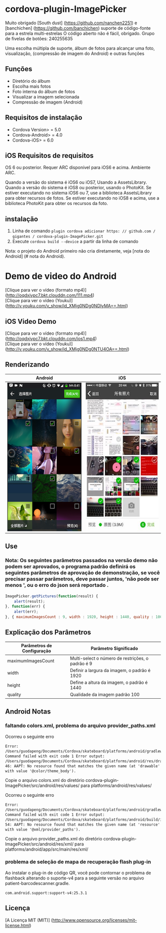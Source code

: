 # cordova-plugin-ImagePicker

Muito obrigado [South dust] (https://github.com/nanchen2251) e [banchichen] (https://github.com/banchichen) suporte de código-fonte para a estrela multi-estrelas O código aberto não é fácil, obrigado. Grupo de fivelas de botões: 240255635

Uma escolha múltipla de suporte, álbum de fotos para alcançar uma foto, visualização, (compressão de imagem do Android) e outras funções

## Funções

- Diretório do álbum
- Escolha mais fotos
- Foto interna do álbum de fotos
- Visualizar a imagem selecionada
- Compressão de imagem (Android)

## Requisitos de instalação

- Cordova Version> = 5.0
- Cordova-Android> = 4.0
- Cordova-iOS> = 6.0

## iOS Requisitos de requisitos

OS 6 ou posterior. Requer ARC disponível para iOS6 e acima. Ambiente ARC.

Quando a versão do sistema é iOS6 ou iOS7, Usando a AssetsLibrary. Quando a versão do sistema é iOS8 ou posterior, usando o PhotoKit. Se estiver executando no sistema iOS6 ou 7, use a biblioteca AssetsLibrary para obter recursos de fotos. Se estiver executando no iOS8 e acima, use a biblioteca PhotoKit para obter os recursos da foto.

## instalação

1. Linha de comando `plugin cordova adicionar https: // github.com / gigantes / cordova-plugin-ImagePicker.git`
2. Execute `cordova build --device` a partir da linha de comando

Nota: o projeto do Android primeiro não cria diretamente, veja [nota do Android] (# nota do Android).

# Demo de video do Android

[Clique para ver o vídeo (formato mp4)] (http://oqdxjvpc7.bkt.clouddn.com/111.mp4) <br>
[Clique para ver o vídeo (Youku)] (http://v.youku.com/v_show/id_XMjg0NDg0NDIyMA==.html)

## iOS Video Demo

[Clique para ver o vídeo (formato mp4)] (http://oqdxjvpc7.bkt.clouddn.com/ios1.mp4) <br>
[Clique para ver o vídeo (Youku)] (http://v.youku.com/v_show/id_XMjg0NDg0NTU4OA==.html)

## Renderizando

| Android         | iOS          |
|:---------------:|:------------:|
| <img src="../../res/android.png" width="270px" height="480"> | <img src="../../res/ios.jpg" width="270px" height="480"> |

## Use

### Nota: Os seguintes parâmetros passados na versão demo não podem ser aprovados, o programa padrão definirá os seguintes parâmetros de aprovação de demonstração, se você precisar passar parâmetros, deve passar juntos, 'não pode ser menos ', ou o erro do json será reportado .

```javascript
ImagePicker.getPictures(function(result) {
    alert(result);
}, function(err) {
    alert(err);
}, { maximumImagesCount : 9, width : 1920, height : 1440, quality : 100 });
```

## Explicação dos Parâmetros

Parâmetros de Configuração | Parâmetro Significado
-------------------------- | ----------------------------------------------------
maximumImagesCount         | Multi-select o número de restrições, o padrão é 9   
width                      | Definir a largura da imagem, o padrão é 1920
height                     | Define a altura da imagem, o padrão é 1440
quality                    | Qualidade da imagem padrão 100

## Android Notas

### faltando colors.xml, problema do arquivo provider_paths.xml
Ocorreu o seguinte erro
```
Error: /Users/guodapeng/Documents/Cordova/skateboard/platforms/android/gradlew: Command failed with exit code 1 Error output:
/Users/guodapeng/Documents/Cordova/skateboard/platforms/android/res/drawable/selector_back_press.xml:4:29-46: AAPT: No resource found that matches the given name (at 'drawable' with value '@color/theme_body').
```
Copie o arquivo colors.xml do diretório cordova-plugin-ImagePicker/src/android/res/values/ para platforms/android/res/values/

Ocorreu o seguinte erro
```
Error: /Users/guodapeng/Documents/Cordova/skateboard/platforms/android/gradlew: Command failed with exit code 1 Error output:
/Users/guodapeng/Documents/Cordova/skateboard/platforms/android/build/intermediates/manifests/full/debug/AndroidManifest.xml:66:35-54: AAPT: No resource found that matches the given name (at 'resource' with value '@xml/provider_paths').
```
Copie o arquivo provider_paths.xml do diretório cordova-plugin-ImagePicker/src/android/res/xml/ para platforms/android/app/src/main/res/xml/
### problema de seleção de mapa de recuperação flash plug-in
Ao instalar o plug-in de código QR, você pode contornar o problema de flashback alterando o suporte-v4 para a seguinte versão no arquivo patient-barcodescanner.gradle.
```
com.android.support:support-v4:25.3.1
```

## Licença

[A Licença MIT (MIT)] (http://www.opensource.org/licenses/mit-license.html)
